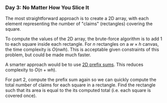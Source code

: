 ### Day 3: No Matter How You Slice It

The most straightforward approach is to create a 2D array, with each element representing the number of "claims" (rectangles) covering the square.

To compute the values of the 2D array, the brute-force algorithm is to add 1 to each square inside each rectangle. For $n$ rectangles on a $w\times h$ canvas, the time complexity is $O(nwh)$. This is acceptable given constraints of this problem, but could be made much faster.

A smarter approach would be to use [2D prefix sums](https://www.geeksforgeeks.org/prefix-sum-2d-array/). This reduces complexity to $O(n+wh)$.

For part 2, compute the prefix sum again so we can quickly compute the total number of claims for each square in a rectangle. Find the rectangle such that its area is equal to the its computed total (i.e. each square is covered once).
